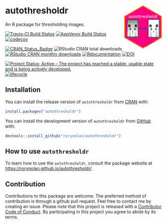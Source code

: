 
# autothresholdr <img src="man/figures/logo.png" align="right" height=140/>

An R package for thresholding images.

[![Travis-CI Build
Status](https://travis-ci.org/rorynolan/autothresholdr.svg?branch=master)](https://travis-ci.org/rorynolan/autothresholdr)
[![AppVeyor Build
Status](https://ci.appveyor.com/api/projects/status/github/rorynolan/autothresholdr?branch=master&svg=true)](https://ci.appveyor.com/project/rorynolan/autothresholdr)
[![codecov](https://codecov.io/gh/rorynolan/autothresholdr/branch/master/graph/badge.svg)](https://codecov.io/gh/rorynolan/autothresholdr)

[![CRAN\_Status\_Badge](http://www.r-pkg.org/badges/version/autothresholdr)](https://cran.r-project.org/package=autothresholdr)
![RStudio CRAN total
downloads](http://cranlogs.r-pkg.org/badges/grand-total/autothresholdr)
[![RStudio CRAN monthly
downloads](http://cranlogs.r-pkg.org/badges/autothresholdr)](http://cran.rstudio.com/web/packages/autothresholdr/index.html)
[![Rdocumentation](http://www.rdocumentation.org/badges/version/autothresholdr)](http://www.rdocumentation.org/packages/autothresholdr)
[![DOI](https://zenodo.org/badge/72632397.svg)](https://zenodo.org/badge/latestdoi/72632397)

[![Project Status: Active – The project has reached a stable, usable
state and is being actively
developed.](http://www.repostatus.org/badges/latest/active.svg)](http://www.repostatus.org/#active)
[![lifecycle](https://img.shields.io/badge/lifecycle-stable-brightgreen.svg)](https://www.tidyverse.org/lifecycle/#stable)

## Installation

You can install the release version of `autothresholdr` from
[CRAN](https://CRAN.R-project.org) with:

``` r
install.packages("autothresholdr")
```

You can install the development version of `autothresholdr` from
[GitHub](https://github.com/rorynolan/autothresholdr/) with:

``` r
devtools::install_github("rorynolan/autothresholdr")
```

## How to use `autothresholdr`

To learn how to use the `autothresholdr`, consult the package website at
<https://rorynolan.github.io/autothresholdr/>.

## Contribution

Contributions to this package are welcome. The preferred method of
contribution is through a github pull request. Feel free to contact me
by creating an issue. Please note that this project is released with a
[Contributor Code of Conduct](CONDUCT.md). By participating in this
project you agree to abide by its terms.
